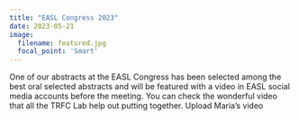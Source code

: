 ```yaml
---
title: "EASL Congress 2023"
date: 2023-05-21
image:
  filename: featured.jpg
  focal_point: 'Smart'
---
```


One of our abstracts at the EASL Congress has been selected among the best oral selected abstracts and will be featured with a video in EASL social media accounts before the meeting. You can check the wonderful video that all the TRFC Lab help out putting together.
Upload Maria’s video